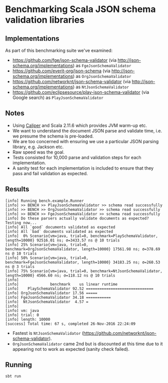 # Benchmarking Scala JSON schema validation libraries

## Implementations
As part of this benchmarking suite we've examined:

* https://github.com/fge/json-schema-validator (via http://json-schema.org/implementations) as `FgeJsonSchemaValidator`
* https://github.com/everit-org/json-schema  (via http://json-schema.org/implementations) as `OrgJsonSchemaValidator`
* https://github.com/networknt/json-schema-validator (via http://json-schema.org/implementations) as `NtJsonSchemaValidator`
* https://github.com/eclipsesource/play-json-schema-validator (via Google search) as `PlayJsonSchemaValidator`
 

## Notes
* Using [Caliper](http://code.google.com/p/caliper/) and Scala 2.11.6 which provides JVM warm-up etc.
* We want to understand the document JSON parse and validate time, i.e. we presume the schema is pre-loaded.
* We are too concerned with ensuring we use a particular JSON parsing library, e.g. Jackson etc.
* Raw speed was the goal.
* Tests consisted for 10,000 parse and validation steps for each implementation. 
* A sanity test for each implementation is included to ensure that they pass and fail validation as expected.

## Results

```
[info] Running bench.example.Runner
[info] >> BENCH >> PlayJsonSchemaValidator >> schema read successfully
[info] >> BENCH >> OrgJsonSchemaValidator >> schema read successfully
[info] >> BENCH >> FgeJsonSchemaValidator >> schema read successfully
[info] Do these parsers actually validate documents as expected? Testing now...
[info] All `good` documents validated as expected
[info] All `bad` documents validated as expected
[info]  0% Scenario{vm=java, trial=0, benchmark=PlaySchemaValidator, length=10000} 92516.01 ns; σ=3433.57 ns @ 10 trials
[info] 25% Scenario{vm=java, trial=0, benchmark=OrgJsonSchemaValidator, length=10000} 17561.98 ns; σ=378.69 ns @ 10 trials
[info] 50% Scenario{vm=java, trial=0, benchmark=FgeJsonSchemaValidator, length=10000} 34183.25 ns; σ=260.53 ns @ 3 trials
[info] 75% Scenario{vm=java, trial=0, benchmark=NtJsonSchemaValidator, length=10000} 4566.60 ns; σ=118.12 ns @ 10 trials
[info]
[info]              benchmark    us linear runtime
[info]    PlaySchemaValidator 92.52 ==============================
[info] OrgJsonSchemaValidator 17.56 =====
[info] FgeJsonSchemaValidator 34.18 ===========
[info]  NtJsonSchemaValidator  4.57 =
[info]
[info] vm: java
[info] trial: 0
[info] length: 10000
[success] Total time: 67 s, completed 26-Nov-2016 22:24:09
```

* Fastest is `NtJsonSchemaValidator` (https://github.com/networknt/json-schema-validator).
* `OrgJsonSchemaValidator` came 2nd but is discounted at this time due to it appearing not to work as expected (sanity check failed).

## Running
`sbt run`

